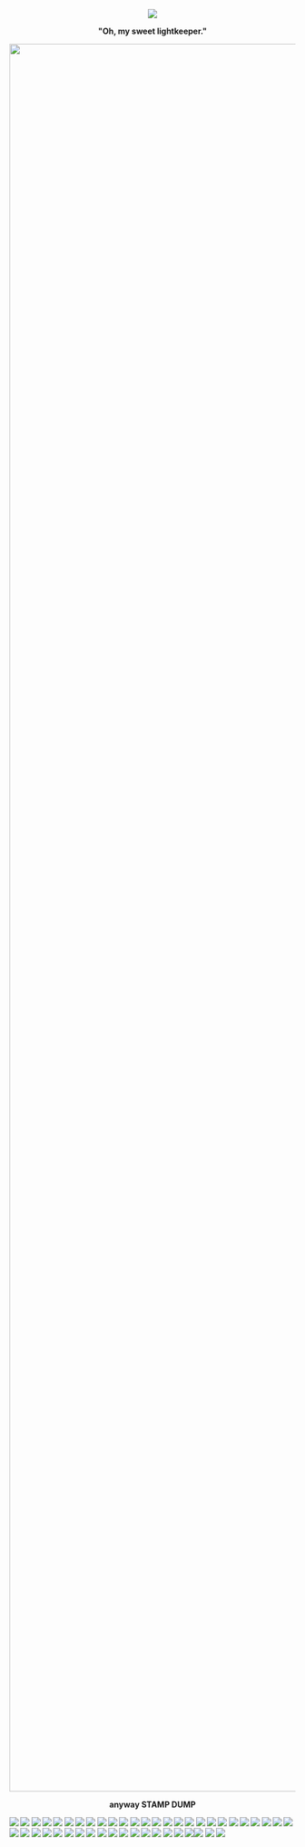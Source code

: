 
<p align="center" width="100%">
   <img src="https://komarev.com/ghpvc/?username=NxAou&style=for-the-badge&label=✧✦&color=72c1f2"> 
<p align="center" 
 <p align="center"><strong> "Oh, my sweet lightkeeper."
 </p>
     <p align="center" >
   <img width="1486" height="3072" alt="tumblr_7f491ff0415b9fdfe42ea9f32f0ea4a1_135620d7_2048" src="https://github.com/user-attachments/assets/d35f2601-63c8-4996-bcbd-f1aeff9602ec" />
     </p>
    <p align="center"><strong> anyway STAMP DUMP  
    </p>
    


<img src="https://64.media.tumblr.com/17e7f51e27c14f4360739a4113306e51/473928ea48888009-16/s100x200/4a5cf44a6826e8a31ad60bdfcd9598dac73eddeb.jpg"> <img src="https://64.media.tumblr.com/c50bdf29db30a11b145ffa82f191ed31/3c74d06b377fdc9b-b2/s100x200/97fb2bb90fb707f0ff36f7031c8c90c3a2a1a675.pnj"> <img src="https://64.media.tumblr.com/96e69a036b4c2e84a464fe9ad41ae495/6f072ea04e7b6c72-db/s100x200/2fc6d547fa9d516036636e8c3a2b57b88f892f0e.gifv"> <img src="https://64.media.tumblr.com/a8005009908fe11ec7e3719a8c7ad9c0/6f072ea04e7b6c72-72/s100x200/74e388ab76e58e3220239ac9df751f21e47ccc8a.pnj"> <img src="https://64.media.tumblr.com/e671d51ec0316ca5ccdd5eb33f43ac69/bfaaeb60d3ffc0b4-ce/s100x200/3b5a30841a3e30268f59438628594ee3c7fd404c.gifv"> <img src="https://64.media.tumblr.com/fa75183abec55513e7d215a201c94b2d/a5b6896041f0ab1d-d8/s100x200/601f887f57011c1b9236aa9205a1655128456ad7.webp"> <img src="https://64.media.tumblr.com/74b6c082dc00736ae88686e8ffd61729/a5b6896041f0ab1d-ea/s100x200/22f51308d5939091dca523bb691cdbaa54b983ef.pnj"> <img src="https://64.media.tumblr.com/362623bd82d973eaf290c96d6127084e/fddcf9c041d8da0a-81/s100x200/04d9340ea25b7b2998fecd9847f0085c0f526643.pnj"> <img src="https://64.media.tumblr.com/ef32b8095349f3641fd1cc035529af85/cae7cabe6833fef0-c6/s100x200/3d42806d52e8f367552fa52651cbf746178a9674.pnj"> <img src="https://64.media.tumblr.com/da3bbcd4f58be5d6ae6c4516800a06c5/cf90d1c710160785-17/s100x200/f023f1c2a87eec12264afe0a4eec0e62e996df37.gifv"> <img src="https://64.media.tumblr.com/8799dd967b05d6d25073496ada2dcee6/7fd8de99c27e763a-fc/s100x200/a7bb7effcc93fe312a39d4878981617c455f008f.gifv"> <img src="https://64.media.tumblr.com/7c50c76b674d3dc94e6571914f94e42c/79db89ea4dd40b8f-3d/s100x200/03cd156492dc53a5dc66b6699e3df2265216700f.pnj"> <img src="https://64.media.tumblr.com/d716c185a002c4be3769512be1b77d34/c91e8a21ee867eef-46/s100x200/82af7639d0e4846729a84db889d49e882fedebba.gifv"> <img src="https://64.media.tumblr.com/9d6883f1c00aa537aa2973c20d64a779/034993dfbfe64466-75/s100x200/6b54e8509eff0a8ee82cc6e3d5643c6cf568a263.pnj"> <img src="https://64.media.tumblr.com/0cb44bb2d7d33c07153149aa18c243d3/034993dfbfe64466-8c/s100x200/8dc2de6dd7922cbf2e74d27c752e9b3a44cff458.jpg"> <img src="https://64.media.tumblr.com/8db257366fc8585c17164cf803edc194/034993dfbfe64466-52/s100x200/f6b6de096b467c175c06e26ec32437a079c15aa8.jpg"> <img src="https://64.media.tumblr.com/3428af2b5c02b45517fd795c6d69e00c/1172a51b22131685-80/s100x200/c1b10e2ad6304debcb0077685052f4a8b9b2855b.gifv"> <img src="https://64.media.tumblr.com/19d4422467fb3b1186696f48451e7558/1172a51b22131685-85/s100x200/db2964da99a18d047d6a352e372a74e164387a83.gifv"> <img src="https://64.media.tumblr.com/7f4a9d084ca06dc43fabb3b9e724d1e1/1172a51b22131685-2a/s100x200/bde3d651ba7a59231edb052bce9ce25563f2cc70.pnj"> <img src="https://64.media.tumblr.com/7f7ef4b2c436024427dfcf052111ac2b/1172a51b22131685-70/s100x200/7e11c14e56ac52c128c1f67eb5663faa69eab8f2.pnj"> <img src="https://64.media.tumblr.com/379b03784dcb920a47936107678aecf6/d707fae9335da723-b8/s100x200/021e5696598de5e355f07e365223d9720797f44c.pnj"> <img src="https://64.media.tumblr.com/2c8913ba8b6c2e776e24afddca5b13c6/5ac7c5d6f23cab0a-f2/s100x200/c8fba7430276ca76da7e75ce9058e35a1c57d49a.gifv"> <img src="https://64.media.tumblr.com/2be8f901a7799c9001fc9783007f1f2b/4d34e0a2df867355-f6/s100x200/a101fbb3655ac55382cc619de1e15900ea6270df.gifv"> <img src="https://64.media.tumblr.com/5d38fc5b8cd2d8e0f252f10efb76d1ad/b9fa967118b999fa-3f/s100x200/adc7450baad4aa488c3bca60d7d70dc6abea7920.pnj"> <img src="https://64.media.tumblr.com/077423f50fd8c73dd96f4a6065cc2119/c4323b9fc910bae1-fb/s100x200/7ad8775b30cf87a1a2d24d3256531e6dc918b362.gifv"> <img src="https://64.media.tumblr.com/5d6e5db1972d10fb7d4707c72ead9dd0/e5e999bb453b6265-1e/s100x200/a36e9490870cc4b6107214ab83a822d376f4ef83.gifv"> <img src="https://64.media.tumblr.com/f310501fa5d81f10f3121e89910a92c9/d77823ffd65a1ac8-c1/s100x200/bc0996fb532d89e3d932ff6484c2b65cb532e7ae.gifv"> <img src="https://64.media.tumblr.com/a2ca8e52e236ea29126fcae94aeaf523/04a9620f8b93f225-16/s100x200/3f40400a9157cca557f6ddc73c35894ef20c271a.gifv"> <img src="https://64.media.tumblr.com/8f5a5a18963e536b2443671f031e0cbe/8ad6b1a7b2bb0f95-85/s100x200/d7c2ac00fb0832a84b74c8e4b20c01c3ed5552d7.gifv"> <img src="https://64.media.tumblr.com/a04c5e1aa127c633168d70ada1722a90/dc4e169511967bbd-b2/s100x200/9691a6876b160365563247a1b291b075175d5938.pnj"> <img src="https://64.media.tumblr.com/6b6d39625c3a4ca5cb5bbd5f04c69141/aaf617bf71cc7ba7-68/s100x200/17ec4e7177884725807807143407409fe8e5d78c.jpg"> <img src="https://64.media.tumblr.com/e324f48e407d0fd54656cd36198f7ead/695369241b0b852b-46/s100x200/0455504c726435d5f74cb5a67ad4ee588d8702b3.pnj"> <img src="https://64.media.tumblr.com/4831fafef6f1a4f4cb490802d9e342ed/3584347fce5c9308-da/s100x200/c97a5512907ef5c08a239c84d38c7f0fc6150646.jpg"> <img src="https://64.media.tumblr.com/ca04d240be06a9b8f3b009dd844830f7/5e5d02f1f6821b09-77/s100x200/a428642db59e167538c1623b067c55e2a6a34ba2.pnj"> <img src="https://64.media.tumblr.com/2b6bcd6d26c858e3856f6a7f6d04af1c/aa233c22e409450d-6e/s100x200/55488892e60fa34aa518b11f90744cd2b256d107.gifv"> <img src="https://64.media.tumblr.com/52e99cc31983aa1fae9bf8327256a346/e070ee83fc8c791d-b4/s100x200/fca57632ac7013c5d76fd3842d117b3a89b5d75d.pnj"> <img src="https://64.media.tumblr.com/a47ee3bb8617be898657c9aa2e902727/75d16fe9c791f293-b0/s100x200/99e3b2761fd4de98c787dc61189e6178259bc9c8.gifv"> <img src="https://64.media.tumblr.com/aecd3ceee191ae3c4c57cbb6fd9f5b91/3929f5ece1796d55-88/s100x200/77ead375136d901cfad8612241bf69ba2c115d97.gifv"> <img src="https://64.media.tumblr.com/6ca7a603228e190d0c60da26f46958dc/a85442fc476b50b1-61/s100x200/2bd918779db19aa024a4c9564c5d8b1f797ca819.pnj"> <img src="https://64.media.tumblr.com/dd393716191dab8aa38150a8a62b3d21/0cd42295a57c111d-7f/s100x200/eb76db284ae34800466f862f92977a1c301129ab.pnj"> <img src="https://64.media.tumblr.com/0a34d674f423120f844dbd8538b78172/b1b8114b42cd6406-6c/s100x200/be22c0130225b4b8859df6e4baf26573b8090b1f.pnj"> <img src="https://64.media.tumblr.com/20009775be0e556c29ea0d66b8f0cda9/b129f866ce96712c-4f/s100x200/212e43d7ca4105bc4d27d46636ef4d8501503367.gifv"> <img src="https://64.media.tumblr.com/a95be2c94493f23ef39887b1a364a5c3/b1b8114b42cd6406-9a/s100x200/26d4dc3455aa090dfe15e000df2829763427eba3.gifv"><img src="https://64.media.tumblr.com/c982fb4c5e101a939c168789bd9e3a37/b1b8114b42cd6406-b4/s100x200/d2b9f8eb262384440c27823dcf6ec1d11f2bf472.pnj"> <img src="https://64.media.tumblr.com/da0fc8f17ffb98b091d653b87be4f420/426b2f23bd633192-37/s100x200/c47a2c4f9fe76d7885099d151746aa1f3e8ec5ac.pnj"> <img src="https://64.media.tumblr.com/5e9f2f4fce885f7903df89443394a23a/b1ab6dd381946b17-35/s100x200/79e36b7d0b88885595c5bfb033d3a633c54f4f71.pnj">









